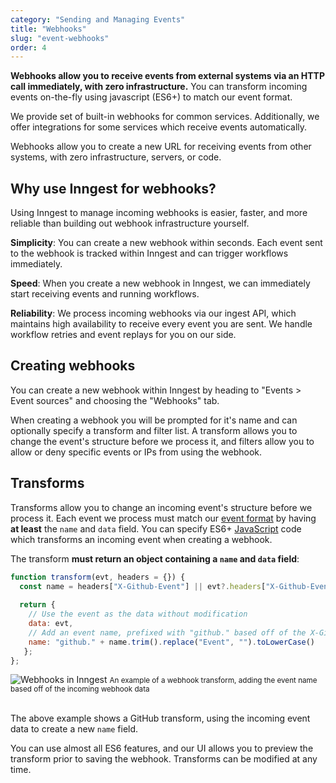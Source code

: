 ```yaml
---
category: "Sending and Managing Events"
title: "Webhooks"
slug: "event-webhooks"
order: 4
---
```


<div className="tldr">

**Webhooks allow you to receive events from external systems via an HTTP call immediately, with zero infrastructure.** You can transform incoming events on-the-fly using javascript (ES6+) to match our event format.

We provide set of built-in webhooks for common services. Additionally, we offer integrations for some services which receive events automatically.

</div>


Webhooks allow you to create a new URL for receiving events from other systems, with zero infrastructure, servers, or code.

## Why use Inngest for webhooks?

Using Inngest to manage incoming webhooks is easier, faster, and more reliable than building out webhook infrastructure yourself.

**Simplicity**: You can create a new webhook within seconds.  Each event sent to the webhook is tracked within Inngest and can trigger workflows immediately.

**Speed**: When you create a new webhook in Inngest, we can immediately start receiving events and running workflows.

**Reliability**: We process incoming webhooks via our ingest API, which maintains high availability to receive every event you are sent.  We handle workflow retries and event replays for you on our side.

## Creating webhooks

You can create a new webhook within Inngest by heading to "Events > Event sources" and choosing the "Webhooks" tab.

When creating a webhook you will be prompted for it's name and can optionally specify a transform and filter list.  A transform allows you to change the event's structure before we process it, and filters allow you to allow or deny specific events or IPs from using the webhook.

## Transforms

Transforms allow you to change an incoming event's structure before we process it.  Each event we process must match our [event format](/docs/events/event-format) by having **at least** the `name` and `data` field.  You can specify ES6+ [JavaScript](https://developer.mozilla.org/en-US/docs/Web/JavaScript) code which transforms an incoming event when creating a webhook.

The transform **must return an object containing a `name` and `data` field**:

```javascript
function transform(evt, headers = {}) {
  const name = headers["X-Github-Event"] || evt?.headers["X-Github-Event"] || "";
  
  return {
    // Use the event as the data without modification
    data: evt,
    // Add an event name, prefixed with "github." based off of the X-Github-Event data
    name: "github." + name.trim().replace("Event", "").toLowerCase()
   };
};
```

<div>
	<img src="/assets/webhook-transform.png" alt="Webhooks in Inngest" />
	<small>An example of a webhook transform, adding the event name based off of the incoming webhook data</small>
</div>

<br />

The above example shows a GitHub transform, using the incoming event data to create a new `name` field.

You can use almost all ES6 features, and our UI allows you to preview the transform prior to saving the webhook.  Transforms can be modified at any time.
